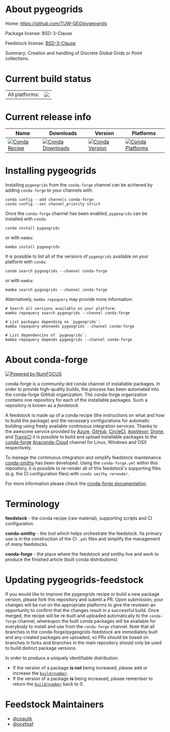 About pygeogrids
================

Home: https://github.com/TUW-GEO/pygeogrids

Package license: BSD-3-Clause

Feedstock license: [BSD-3-Clause](https://github.com/conda-forge/pygeogrids-feedstock/blob/main/LICENSE.txt)

Summary: Creation and handling of Discrete Global Grids or Point collections.

Current build status
====================


<table><tr><td>All platforms:</td>
    <td>
      <a href="https://dev.azure.com/conda-forge/feedstock-builds/_build/latest?definitionId=4904&branchName=main">
        <img src="https://dev.azure.com/conda-forge/feedstock-builds/_apis/build/status/pygeogrids-feedstock?branchName=main">
      </a>
    </td>
  </tr>
</table>

Current release info
====================

| Name | Downloads | Version | Platforms |
| --- | --- | --- | --- |
| [![Conda Recipe](https://img.shields.io/badge/recipe-pygeogrids-green.svg)](https://anaconda.org/conda-forge/pygeogrids) | [![Conda Downloads](https://img.shields.io/conda/dn/conda-forge/pygeogrids.svg)](https://anaconda.org/conda-forge/pygeogrids) | [![Conda Version](https://img.shields.io/conda/vn/conda-forge/pygeogrids.svg)](https://anaconda.org/conda-forge/pygeogrids) | [![Conda Platforms](https://img.shields.io/conda/pn/conda-forge/pygeogrids.svg)](https://anaconda.org/conda-forge/pygeogrids) |

Installing pygeogrids
=====================

Installing `pygeogrids` from the `conda-forge` channel can be achieved by adding `conda-forge` to your channels with:

```
conda config --add channels conda-forge
conda config --set channel_priority strict
```

Once the `conda-forge` channel has been enabled, `pygeogrids` can be installed with `conda`:

```
conda install pygeogrids
```

or with `mamba`:

```
mamba install pygeogrids
```

It is possible to list all of the versions of `pygeogrids` available on your platform with `conda`:

```
conda search pygeogrids --channel conda-forge
```

or with `mamba`:

```
mamba search pygeogrids --channel conda-forge
```

Alternatively, `mamba repoquery` may provide more information:

```
# Search all versions available on your platform:
mamba repoquery search pygeogrids --channel conda-forge

# List packages depending on `pygeogrids`:
mamba repoquery whoneeds pygeogrids --channel conda-forge

# List dependencies of `pygeogrids`:
mamba repoquery depends pygeogrids --channel conda-forge
```


About conda-forge
=================

[![Powered by
NumFOCUS](https://img.shields.io/badge/powered%20by-NumFOCUS-orange.svg?style=flat&colorA=E1523D&colorB=007D8A)](https://numfocus.org)

conda-forge is a community-led conda channel of installable packages.
In order to provide high-quality builds, the process has been automated into the
conda-forge GitHub organization. The conda-forge organization contains one repository
for each of the installable packages. Such a repository is known as a *feedstock*.

A feedstock is made up of a conda recipe (the instructions on what and how to build
the package) and the necessary configurations for automatic building using freely
available continuous integration services. Thanks to the awesome service provided by
[Azure](https://azure.microsoft.com/en-us/services/devops/), [GitHub](https://github.com/),
[CircleCI](https://circleci.com/), [AppVeyor](https://www.appveyor.com/),
[Drone](https://cloud.drone.io/welcome), and [TravisCI](https://travis-ci.com/)
it is possible to build and upload installable packages to the
[conda-forge](https://anaconda.org/conda-forge) [Anaconda-Cloud](https://anaconda.org/)
channel for Linux, Windows and OSX respectively.

To manage the continuous integration and simplify feedstock maintenance
[conda-smithy](https://github.com/conda-forge/conda-smithy) has been developed.
Using the ``conda-forge.yml`` within this repository, it is possible to re-render all of
this feedstock's supporting files (e.g. the CI configuration files) with ``conda smithy rerender``.

For more information please check the [conda-forge documentation](https://conda-forge.org/docs/).

Terminology
===========

**feedstock** - the conda recipe (raw material), supporting scripts and CI configuration.

**conda-smithy** - the tool which helps orchestrate the feedstock.
                   Its primary use is in the construction of the CI ``.yml`` files
                   and simplify the management of *many* feedstocks.

**conda-forge** - the place where the feedstock and smithy live and work to
                  produce the finished article (built conda distributions)


Updating pygeogrids-feedstock
=============================

If you would like to improve the pygeogrids recipe or build a new
package version, please fork this repository and submit a PR. Upon submission,
your changes will be run on the appropriate platforms to give the reviewer an
opportunity to confirm that the changes result in a successful build. Once
merged, the recipe will be re-built and uploaded automatically to the
`conda-forge` channel, whereupon the built conda packages will be available for
everybody to install and use from the `conda-forge` channel.
Note that all branches in the conda-forge/pygeogrids-feedstock are
immediately built and any created packages are uploaded, so PRs should be based
on branches in forks and branches in the main repository should only be used to
build distinct package versions.

In order to produce a uniquely identifiable distribution:
 * If the version of a package **is not** being increased, please add or increase
   the [``build/number``](https://docs.conda.io/projects/conda-build/en/latest/resources/define-metadata.html#build-number-and-string).
 * If the version of a package **is** being increased, please remember to return
   the [``build/number``](https://docs.conda.io/projects/conda-build/en/latest/resources/define-metadata.html#build-number-and-string)
   back to 0.

Feedstock Maintainers
=====================

* [@cpaulik](https://github.com/cpaulik/)
* [@ocefpaf](https://github.com/ocefpaf/)


